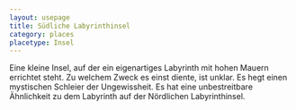 ```yaml
---
layout: usepage
title: Südliche Labyrinthinsel
category: places
placetype: Insel
---
```


Eine kleine Insel, auf der ein eigenartiges Labyrinth mit hohen Mauern errichtet steht. Zu welchem Zweck es einst
diente, ist unklar. Es hegt einen mystischen Schleier der Ungewissheit. Es hat eine unbestreitbare Ähnlichkeit zu dem
Labyrinth auf der Nördlichen Labyrinthinsel.